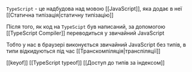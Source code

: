 `TypeScript` - це надбудова над мовою [[JavaScript]], яка додає в неї [[Статична типізація|статичну типізацію]]

Після того, як код на `TypeScipt` був написаний, за допомогою [[TypeScript Compiler]] переводиться у звичайний JavaScript 

Тобто у нас в браузері виконується звичайний JavaScript без типів, в типи відкидуються під час [[Транскомпіляція|транспіляції]]

[[keyof]]
[[TypeScript typeof]]
[[Доступ до типів за індексом]]